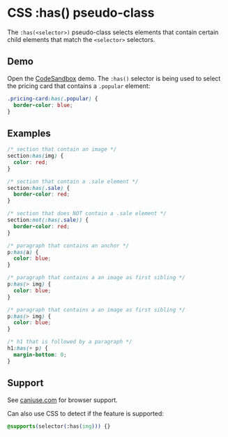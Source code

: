 # CSS :has() pseudo-class

The `:has(<selector>)` pseudo-class selects elements that contain certain child elements that match the `<selector>` selectors.

## Demo

Open the [CodeSandbox](https://pmen4y.csb.app/) demo. The `:has()` selector is being used to select the pricing card that contains a `.popular` element:

```css
.pricing-card:has(.popular) { 
  border-color: blue; 
}
```

## Examples

```css
/* section that contain an image */
section:has(img) {
  color: red;
}

/* section that contain a .sale element */
section:has(.sale) {
  border-color: red;
}

/* section that does NOT contain a .sale element */
section:not(:has(.sale)) {
  border-color: red;
}

/* paragraph that contains an anchor */
p:has(a) {
  color: blue;
}

/* paragraph that contains a an image as first sibling */
p:has(> img) {
  color: blue;
}

/* paragraph that contains a an image as first sibling */
p:has(> img) {
  color: blue;
}

/* h1 that is followed by a paragraph */
h1:has(+ p) { 
  margin-bottom: 0; 
}
```

## Support

See [caniuse.com](https://caniuse.com/?search=has) for browser support.

Can also use CSS to detect if the feature is supported:

```css
@supports(selector(:has(img))) {}
```

